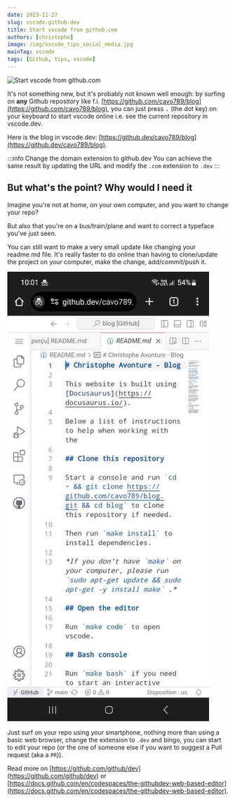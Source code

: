 ```yaml
---
date: 2023-11-27
slug: vscode-github-dev
title: Start vscode from github.com
authors: [christophe]
image: /img/vscode_tips_social_media.jpg
mainTag: vscode
tags: [Github, tips, vscode]
---
```

![Start vscode from github.com](/img/vscode_tips_banner.jpg)

It's not something new, but it's probably not known well enough: by surfing on **any** Github repository like f.i. [https://github.com/cavo789/blog](https://github.com/cavo789/blog), you can just press <kbd>.</kbd> (the dot key) on your keyboard to start vscode online i.e. see the current repository in vscode.dev.

<!-- truncate -->

Here is the blog in vscode.dev: [https://github.dev/cavo789/blog](https://github.dev/cavo789/blog).

:::info Change the domain extension to github.dev
You can achieve the same result by updating the URL and modify the `.com` extension to `.dev`
:::

## But what's the point? Why would I need it

Imagine you're not at home, on your own computer, and you want to change your repo?

But also that you're on a bus/train/plane and want to correct a typeface you've just seen.

You can still want to make a very small update like changing your readme.md file. It's really faster to do online than having to clone/update the project on your computer, make the change, add/commit/push it.

![Using a smartphone](./images/smartphone_view.jpg)

Just surf on your repo using your smartphone, nothing more than using a basic web browser, change the extension to `.dev` and bingo, you can start to edit your repo (or the one of someone else if you want to suggest a Pull request (aka a `PR`)).

Read more on [https://github.com/github/dev](https://github.com/github/dev) or [https://docs.github.com/en/codespaces/the-githubdev-web-based-editor](https://docs.github.com/en/codespaces/the-githubdev-web-based-editor).
